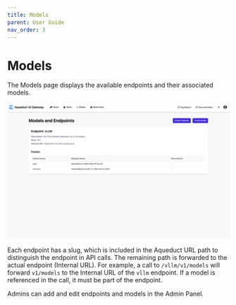 ```yaml
---
title: Models
parent: User Guide
nav_order: 3
---
```


# Models

The Models page displays the available endpoints and their associated models.

![Models Page](../assets/user_guide/models_page.png)

Each endpoint has a slug, which is included in the Aqueduct URL path to distinguish the endpoint in API calls. The
remaining path is forwarded to the actual endpoint (Internal URL). For example, a call to `/vllm/v1/models` will forward
`v1/models` to the Internal URL of the `vllm` endpoint. If a model is referenced in the call, it must be part of the
endpoint.

Admins can add and edit endpoints and models in the Admin Panel.
